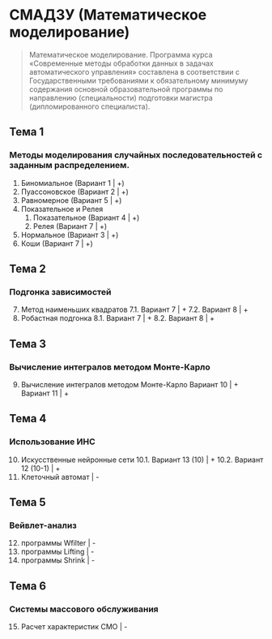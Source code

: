# СМАДЗУ (Математическое моделирование)

> Математическое моделирование. Программа курса «Современные методы обработки данных в задачах автоматического управления» составлена в соответствии с Государственными требованиями к обязательному минимуму содержания основной образовательной программы по направлению (специальности) подготовки магистра (дипломированного специалиста).

## Тема 1

### Методы моделирования случайных последовательностей с заданным распределением.

1. Биномиальное (Вариант 1 | +)
2. Пуассоновское (Вариант 2 | +)
3. Равномерное (Вариант 5 | +)
4. Показательное и Релея
    1. Показательное (Вариант 4 | +)
    2. Релея (Вариант 7 | +)
5. Нормальное (Вариант 3 | +)
6. Коши (Вариант 7 | +)

## Тема 2

### Подгонка зависимостей

7. Метод наименьших квадратов
    7.1. Вариант 7                                   |   +
    7.2. Вариант 8                                   |   +
8. Робастная подгонка
    8.1. Вариант 7                                   |   +
    8.2. Вариант 8                                   |   +

## Тема 3

### Вычисление интегралов методом Монте-Карло

9. Вычисление интегралов методом Монте-Карло
    Вариант 10                                  |   +
    Вариант 11                                  |   +

## Тема 4

### Использование ИНС

10. Искусственные нейронные сети
    10.1. Вариант 13 (10)                       |   +
    10.2. Вариант 12 (10-1)                     |   +
11. Клеточный автомат                           |   -

## Тема 5

### Вейвлет-анализ

12. программы Wfilter                           |   -
13. программы Lifting                           |   -
14. программы Shrink                            |   -

## Тема 6

### Системы массового обслуживания

15. Расчет характеристик СМО                    |   -
